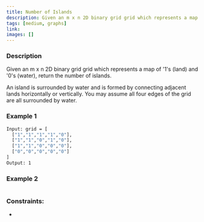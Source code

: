```yaml
---
title: Number of Islands
description: Given an m x n 2D binary grid grid which represents a map of '1's (land) and '0's (water), return the number of islands.
tags: [medium, graphs]
link: 
images: []
---
```


### Description

Given an m x n 2D binary grid grid which represents a map of '1's (land) and '0's (water), return the number of islands.

An island is surrounded by water and is formed by connecting adjacent lands horizontally or vertically. You may assume all four edges of the grid are all surrounded by water.


### Example 1

```bash
Input: grid = [
  ["1","1","1","1","0"],
  ["1","1","0","1","0"],
  ["1","1","0","0","0"],
  ["0","0","0","0","0"]
]
Output: 1
```

### Example 2

```bash

```

### Constraints:

- 